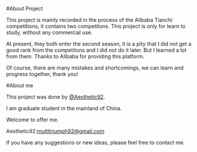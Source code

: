 #About Project

This project is mainly recorded in the process of the Alibaba Tianchi competitions, it contains two competitons. This project is only for learn to study, without any commercial use. 

At present, they both enter the second season, it is a pity that I did not get a good rank from the competitons and I did not do it later. But I learned a lot from them. Thanks to Alibaba for providing this platform.

Of course, there are many mistakes and shortcomings, we can learn and progress together, thank you!

#About me

This project was done by [@Aesthetic92](https://github.com/aesthetic92).

I am graduate student in the mainland of China.

Welcome to offer me. 

Aesthetic92:[multitriumph92@gmail.com](mailto:multitriumph92@gmail.com)

If you have any suggestions or new ideas, please feel free to contact me.